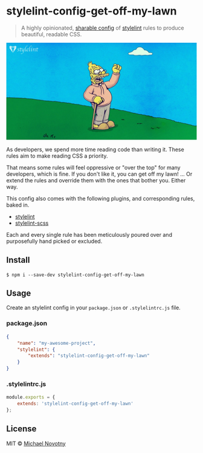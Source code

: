 # stylelint-config-get-off-my-lawn

> A highly opinionated, [sharable config](https://github.com/stylelint/stylelint/blob/master/docs/user-guide/configuration.md#extends) of [stylelint](http://stylelint.io) rules to produce beautiful, readable CSS.

![stylelint-config-get-off-my-lawn](assets/logo.jpg)

As developers, we spend more time reading code than writing it. These rules aim to make reading CSS a priority.

That means some rules will feel oppressive or "over the top" for many developers, which is fine. If you don't like it, you can get off my lawn! ... Or extend the rules and override them with the ones that bother you. Either way.

This config also comes with the following plugins, and corresponding rules, baked in.

* [stylelint](https://www.npmjs.com/package/stylelint)
* [stylelint-scss](https://www.npmjs.com/package/stylelint-scss)

Each and every single rule has been meticulously poured over and purposefully hand picked or excluded.

## Install

```
$ npm i --save-dev stylelint-config-get-off-my-lawn
```

## Usage

Create an stylelint config in your `package.json` or `.stylelintrc.js` file.

### package.json

```json
{
	"name": "my-awesome-project",
	"stylelint": {
		"extends": "stylelint-config-get-off-my-lawn"
	}
}
```

### .stylelintrc.js

```js
module.exports = {
    extends: 'stylelint-config-get-off-my-lawn'
};
```

## License

MIT © [Michael Novotny](http://manovotny.com)
